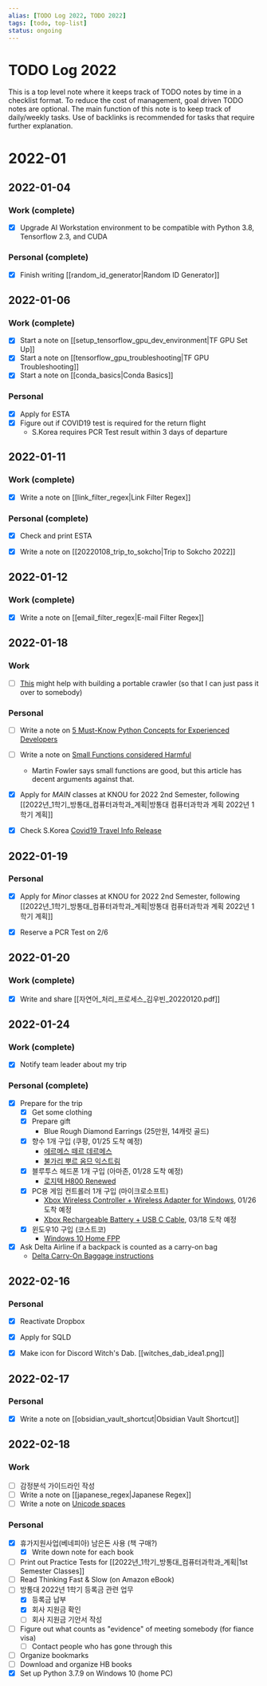 ```yaml
---
alias: [TODO Log 2022, TODO 2022]
tags: [todo, top-list]
status: ongoing
---
```


# TODO Log 2022
This is a top level note where it keeps track of TODO notes by time in a checklist format.
To reduce the cost of management, goal driven TODO notes are optional.
The main function of this note is to keep track of daily/weekly tasks.
Use of backlinks is recommended for tasks that require further explanation.

# 2022-01

## 2022-01-04
### Work (complete)
- [x] Upgrade AI Workstation environment to be compatible with Python 3.8, Tensorflow 2.3, and CUDA

### Personal (complete)
- [x] Finish writing [[random_id_generator|Random ID Generator]]


## 2022-01-06
### Work (complete)
- [x] Start a note on [[setup_tensorflow_gpu_dev_environment|TF GPU Set Up]]
- [x] Start a note on [[tensorflow_gpu_troubleshooting|TF GPU Troubleshooting]]
- [x] Start a note on [[conda_basics|Conda Basics]]

### Personal
- [x] Apply for ESTA
- [x] Figure out if COVID19 test is required for the return flight
    - S.Korea requires PCR Test result within 3 days of departure


## 2022-01-11
### Work (complete)
- [x] Write a note on [[link_filter_regex|Link Filter Regex]]

### Personal (complete)
- [x] Check and print ESTA
- [x] Write a note on [[20220108_trip_to_sokcho|Trip to Sokcho 2022]]


## 2022-01-12
### Work (complete)
- [x] Write a note on [[email_filter_regex|E-mail Filter Regex]]


## 2022-01-18
### Work
- [ ] [This](https://stackoverflow.com/a/37318066/10570582) might help with building a portable crawler (so that I can just pass it over to somebody) 

### Personal
- [ ] Write a note on [5 Must-Know Python Concepts for Experienced Developers](https://betterprogramming.pub/must-know-python-concepts-for-experienced-developers-4554ceea3d95)
- [ ] Write a note on [Small Functions considered Harmful](https://copyconstruct.medium.com/small-functions-considered-harmful-91035d316c29)
    - Martin Fowler says small functions are good, but this article has decent arguments against that.
- [x] Apply for _MAIN_ classes at KNOU for 2022 2nd Semester, following [[2022년_1학기_방통대_컴퓨터과학과_계획|방통대 컴퓨터과학과 계획 2022년 1학기 계획]]
- [x] Check S.Korea [Covid19 Travel Info Release](http://ncov.mohw.go.kr/duBoardList.do?brdId=2&brdGubun=23#)


## 2022-01-19
### Personal
- [x] Apply for _Minor_ classes at KNOU for 2022 2nd Semester, following [[2022년_1학기_방통대_컴퓨터과학과_계획|방통대 컴퓨터과학과 계획 2022년 1학기 계획]]
- [x] Reserve a PCR Test on 2/6


## 2022-01-20
### Work (complete)
- [x] Write and share [[자연어_처리_프로세스_김우빈_20220120.pdf]]


## 2022-01-24
### Work (complete)
- [x] Notify team leader about my trip

### Personal (complete)
- [x] Prepare for the trip
    - [x] Get some clothing
    - [x] Prepare gift
        - Blue Rough Diamond Earrings (25만원, 14캐럿 골드)
    - [x] 향수 1개 구입 (쿠팡, 01/25 도착 예정)
        - [에르메스 떼르 데르메스](https://www.coupang.com/vp/products/1421969594)
        - [불가리 뿌르 옴므 익스트림](https://www.coupang.com/vp/products/1487426575)
    - [x] 블루투스 헤드폰 1개 구입 (아마존, 01/28 도착 예정)
        - [로지텍 H800 Renewed](https://www.amazon.com/dp/B06Y2B514H)
    - [x] PC용 게임 컨트롤러 1개 구입 (마이크로소프트)
        - [Xbox Wireless Controller + Wireless Adapter for Windows](https://www.microsoft.com/en-us/p/xbox-wireless-controller-wireless-adapter-for-windows/8rdmhcqpftb3/5d0n), 01/26 도착 예정
        - [Xbox Rechargeable Battery + USB C Cable](https://www.microsoft.com/en-us/d/xbox-rechargeable-battery-usb-c-cable-latest-model/8thsbp49z46x/9779), 03/18 도착 예정
    - [x] 윈도우10 구입 (코스트코)
        - [Windows 10 Home FPP](https://www.costco.co.kr/ElectronicsComputers/Computer-Accessories/Software/Microsoft-Window-10-Home-FPP-USB/p/610724)
- [x] Ask Delta Airline if a backpack is counted as a carry-on bag
    - [Delta Carry-On Baggage instructions](https://www.delta.com/us/en/baggage/carry-on-baggage)


## 2022-02-16
### Personal
- [x] Reactivate Dropbox
- [x] Apply for SQLD
- [x] Make icon for Discord Witch's Dab. [[witches_dab_idea1.png]]


## 2022-02-17
### Personal
- [x] Write a note on [[obsidian_vault_shortcut|Obsidian Vault Shortcut]]


## 2022-02-18
### Work
- [ ] 감정분석 가이드라인 작성
- [ ] Write a note on [[japanese_regex|Japanese Regex]]
- [ ] Write a note on [Unicode spaces](https://jkorpela.fi/chars/spaces.html)

### Personal
- [x] 휴가지원사업(베네피아) 남은돈 사용 (책 구매?)
    - [x] Write down note for each book
- [ ] Print out Practice Tests for [[2022년_1학기_방통대_컴퓨터과학과_계획|1st Semester Classes]]
- [ ] Read Thinking Fast & Slow (on Amazon eBook)
- [ ] 방통대 2022년 1학기 등록금 관련 업무
    - [x] 등록금 납부
    - [x] 회사 지원금 확인
    - [ ] 회사 지원금 기안서 작성
- [ ] Figure out what counts as "evidence" of meeting somebody (for fiance visa)
    - [ ] Contact people who has gone through this
- [ ] Organize bookmarks
- [ ] Download and organize HB books
- [x] Set up Python 3.7.9 on Windows 10 (home PC)